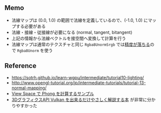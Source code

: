 
## Memo

- 法線マップは (0.0, 1.0) の範囲で法線を定義しているので、(-1.0, 1.0) にマップする必要がある
- 法線・接線・従接線が必要になる (normal, tangent, bitangent)
- 上記の情報から法線ベクトルを接空間へ変換して計算を行う
- 法線マップは通常のテクスチャと同じ `Rgba8UnormSrgb` では[精度が落ちる](https://medium.com/@bgolus/generating-perfect-normal-maps-for-unity-f929e673fc57#b86c)ので `Rgba8Unorm` を使う


## Reference

- https://sotrh.github.io/learn-wgpu/intermediate/tutorial10-lighting/
- http://www.opengl-tutorial.org/jp/intermediate-tutorials/tutorial-13-normal-mapping/
- [View Space で Phong を計算するサンプル](https://learnopengl.com/code_viewer_gh.php?code=src/2.lighting/2.4.basic_lighting_exercise2/basic_lighting_exercise2.cpp)
- [3DグラフィクスAPI Vulkan を出来るだけやさしく解説する本](https://techbookfest.org/product/5078992340123648?productVariantID=6740057192923136) が非常に分かりやすかった

